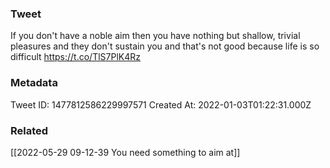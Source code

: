 ### Tweet
If you don't have a noble aim then you have nothing but shallow, trivial pleasures and they don't sustain you and that's not good because life is so difficult https://t.co/TlS7PlK4Rz

### Metadata
Tweet ID: 1477812586229997571
Created At: 2022-01-03T01:22:31.000Z

### Related
[[2022-05-29 09-12-39 You need something to aim at]]


